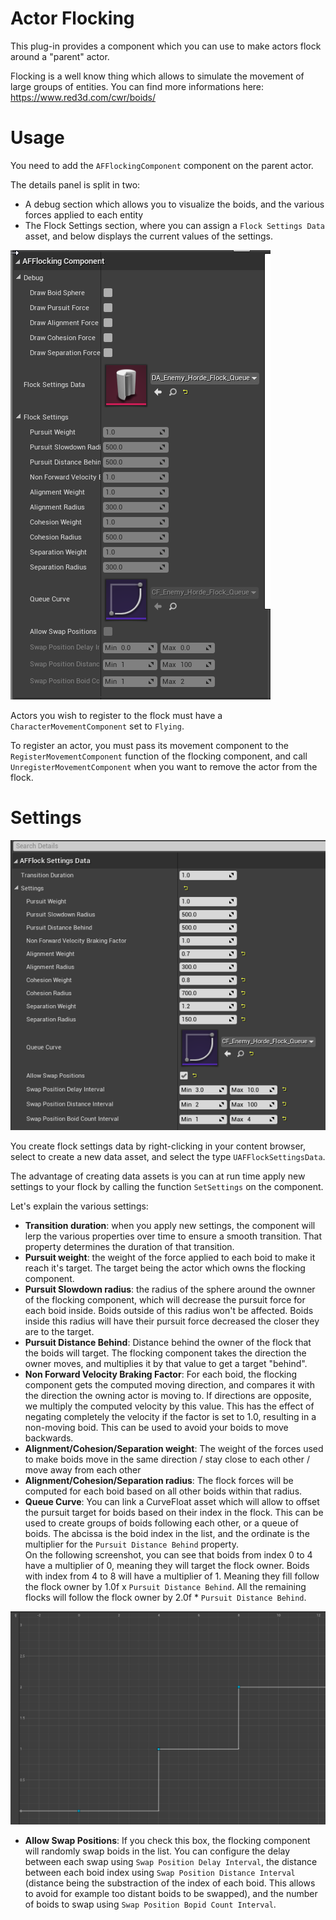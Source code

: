 # Actor Flocking

This plug-in provides a component which you can use to make actors flock around a "parent" actor.

Flocking is a well know thing which allows to simulate the movement of large groups of entities. You can find more informations here: https://www.red3d.com/cwr/boids/

# Usage

You need to add the `AFFlockingComponent` component on the parent actor.

The details panel is split in two:

* A debug section which allows you to visualize the boids, and the various forces applied to each entity
* The Flock Settings section, where you can assign a `Flock Settings Data` asset, and below displays the current values of the settings.

![Details](Docs/flockingcomponent_details.png)

Actors you wish to register to the flock must have a `CharacterMovementComponent` set to `Flying`.

To register an actor, you must pass its movement component to the `RegisterMovementComponent` function of the flocking component, and call `UnregisterMovementComponent` when you want to remove the actor from the flock.

# Settings

![Flock Settings Data](Docs/flockingsettingsdata.png)

You create flock settings data by right-clicking in your content browser, select to create a new data asset, and select the type `UAFFlockSettingsData`.

The advantage of creating data assets is you can at run time apply new settings to your flock by calling the function `SetSettings` on the component.

Let's explain the various settings:

* **Transition duration**:  when you apply new settings, the component will lerp the various properties over time to ensure a smooth transition. That property determines the duration of that transition.
* **Pursuit weight**: the weight of the force applied to each boid to make it reach it's target. The target being the actor which owns the flocking component.
* **Pursuit Slowdown radius**: the radius of the sphere around the ownner of the flocking component, which will decrease the pursuit force for each boid inside. Boids outside of this radius won't be affected. Boids inside this radius will have their pursuit force decreased the closer they are to the target.
* **Pursuit Distance Behind**: Distance behind the owner of the flock that the boids will target. The flocking component takes the direction the owner moves, and multiplies it by that value to get a target "behind".
* **Non Forward Velocity Braking Factor**: For each boid, the flocking component gets the computed moving direction, and compares it with the direction the owning actor is moving to. If directions are opposite, we multiply the computed velocity by this value. This has the effect of negating completely the velocity if the factor is set to 1.0, resulting in a non-moving boid. This can be used to avoid your boids to move backwards.
* **Alignment/Cohesion/Separation weight**: The weight of the forces used to make boids move in the same direction / stay close to each other / move away from each other
* **Alignment/Cohesion/Separation radius**: The flock forces will be computed for each boid based on all other boids within that radius.
* **Queue Curve**: You can link a CurveFloat asset which will allow to offset the pursuit target for boids based on their index in the flock. This can be used to create groups of boids following each other, or a queue of boids. The abcissa is the boid index in the list, and the ordinate is the multiplier for the `Pursuit Distance Behind` property. \
On the following screenshot, you can see that boids from index 0 to 4 have a multiplier of 0, meaning they will target the flock owner. Boids with index from 4 to 8 will have a multiplier of 1. Meaning they fill follow the flock owner by 1.0f x `Pursuit Distance Behind`. All the remaining flocks will follow the flock owner by 2.0f * `Pursuit Distance Behind`.

![Queue Curve](Docs/queue_curve.png)
* **Allow Swap Positions**: If you check this box, the flocking component will randomly swap boids in the list. You can configure the delay between each swap using `Swap Position Delay Interval`, the distance between each boid index using `Swap Position Distance Interval` (distance being the substraction of the index of each boid. This allows to avoid for example too distant boids to be swapped), and the number of boids to swap using `Swap Position Bopid Count Interval`.